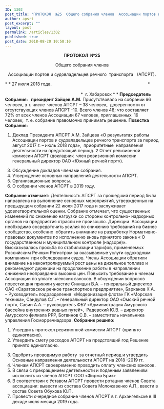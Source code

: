 ```yaml
---
ID: 1302
post_title: 'ПРОТОКОЛ  №25  Общего собрания членов  Ассоциации портов и судовладельцев речного  транспорта   (АПСРТ).'
author: apsrt
post_excerpt: ""
layout: post
permalink: /articles/1302
published: true
post_date: 2018-08-20 10:58:10
---
```

<p style="text-align: center;">
  <strong>ПРОТОКОЛ  №25</strong>
</p>

<p style="text-align: center;">
  Общего собрания членов
</p>

<p style="text-align: center;">
  Ассоциации портов и судовладельцев речного  транспорта   (АПСРТ).
</p>

* * 27 июля 2018 года.                                                                                *                                                                                                                                                                                                       *  г. Хабаровск * * **Председатель Собрания:   президент Зайцев А.М.** Присутствовало на собрании 66 человек, в т. числе  членов АПСРТ – 38 человек,  доверенности от отсутствующих членов АПСРТ -10. Всего членов 48; что составляет 72% от всех членов Ассоциации 67 человек, приглашенных  19 человек,  т. е. собрание правомочно принимать решение. **Повестка Собрания:** 
1.  Доклад Президента АПСРТ А.М. Зайцева «О результатах работы Ассоциации портов и судовладельцев речного транспорта за период август 2017 г. – июль 2018 года»,  приоритетные  направления деятельности на предстоящий период. 2 Отчет ревизионной комиссии АПСРТ (докладчик  член ревизионной комиссии генеральный директор ОАО «Южный речной порт»). 

<ol start="3">
  <li>
    Обсуждение докладов членами собрания.
  </li>
  <li>
    Утверждение основных направлений деятельности АПСРТ.
  </li>
  <li>
    Организационные вопросы.
  </li>
  <li>
    О собрании членов АПСРТ в 2019 году.
  </li>
</ol>

**Собрание отмечает:** Деятельность АПСРТ за прошедший период была направлена на выполнение основных мероприятий, утвержденных на предыдущем собрании 22 июля 2017 года и заслуживает удовлетворительной оценки. Собрание отмечает, что существенных изменений по снижению нагрузки со стороны контрольно- надзорных органов на предприятия отрасли не произошло. Дирекции  Ассоциации необходимо сосредоточить усилия по снижению требований на бизнес сообщество, особенно  обратить внимание на разработку Нормативно-правовых документов по исполнению вновь принятого закона « О государственном и муниципальном контроле (надзоре)». Высказывалась просьба по стабилизации тарифов, применяемых Российским Речным Регистром за оказываемые услуги судоходным компаниям  при обследовании судов. Члены Ассоциации обратили внимание на неконтролируемый рост цены на дизельное топливо и рекомендуют дирекции на продолжение работы в направлении снижения неоправданно высоких цен. Повысить требование к членам Ассоциации по уплате членских взносов. В обсуждении вопросов повестки дня приняли участие Синицын В.А. – генеральный директор ОАО «Саратовское речное транспортное предприятие», Барканов К.А.  – Руководитель подразделения  «Модернизация флота» ГК «Морская техника», Сандулов С.Г. – генеральный директор ОАО «Омский речной порт», Савин А.А. – руководитель ФБУ «Администрация Амурского бассейна внутренних водных путей»,  Радевский Ю.В. – директор Амурского филиала РРР, Ботвинов С.В. – заместитель начальника управления Госморречнадзора. **Собрание решило:** 
1.  Утвердить протокол ревизионной комиссии АПСРТ (принято единогласно).
2.  Утвердить смету расходов АПСРТ на предстоящий год Решение принято единогласно. 

<ol start="3">
  <li>
    Одобрить проводимую работу  за отчетный период и утвердить Основные направления деятельности АПСРТ на 2018 -2019 гг.
  </li>
  <li>
    Членам АПСРТ своевременно проводить оплату членских взносов.
  </li>
  <li>
    В связи с прекращением деятельности и поданным заявлениям  исключить из членов АПСРТ ООО «Фирма Бриз»
  </li>
  <li>
    В соответствии с Уставом АПСРТ провести ротацию членов Совета ассоциации: вывести из состава Совета Моложавенко А.П., ввести в состав Совета Обухова Ю.П.
  </li>
  <li>
    Провести очередное собрание членов АПСРТ в г. Архангельске в III декаде июля месяца 2019 года.
  </li>
</ol>